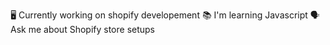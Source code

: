 🖥️ Currently working on shopify developement
📚 I'm learning Javascript
🗣️ Ask me about Shopify store setups
